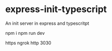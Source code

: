 # express-init-typescript
An init server in express and typescritpt

npm i
npm run dev


https
ngrok http 3030     
